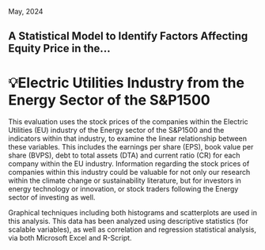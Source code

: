 May, 2024
## A Statistical Model to Identify Factors Affecting Equity Price in the...
# 💡Electric Utilities Industry from the Energy Sector of the S&P1500

This evaluation uses the stock prices of the companies within the Electric Utilities (EU) industry of the Energy sector of the S&P1500 and the indicators within that industry, to examine the linear relationship between these variables. This includes the earnings per share (EPS), book value per share (BVPS), debt to total assets (DTA) and current ratio (CR) for each company within the EU industry. Information regarding the stock prices of companies within this industry could be valuable for not only our research within the climate change or sustainability literature, but for investors in energy technology or innovation, or stock traders following the Energy sector of investing as well.   

Graphical techniques including both histograms and scatterplots are used in this analysis. This data has been analyzed using descriptive statistics (for scalable variables), as well as correlation and regression statistical analysis, via both Microsoft Excel and R-Script.
